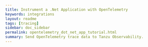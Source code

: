 ```yaml
---
title: Instrument a .Net Application with OpenTelemetry
keywords: integrations
layout: readme
tags: [tracing]
sidebar: doc_sidebar
permalink: opentelemetry_dot_net_app_tutorial.html
summary: Send OpenTelemetry trace data to Tanzu Observability. 
--- 
```

